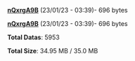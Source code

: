 [**nQxrgA9B**](/data/nQxrgA9B.txt) (23/01/23 - 03:39)- 696 bytes

[**nQxrgA9B**](/data/nQxrgA9B.txt) (23/01/23 - 03:39)- 696 bytes

**Total Datas**: 5953

**Total Size**: 34.95 MB / 35.0 MB